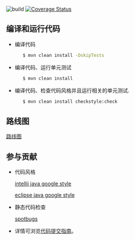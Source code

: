 ![build](https://github.com/coolbeevip/spring-bee/workflows/build/badge.svg) [![Coverage Status](https://coveralls.io/repos/github/spring-bees/spring-bee/badge.svg?branch=master)](https://coveralls.io/github/spring-bees/spring-bee?branch=master)

## 编译和运行代码

* 编译代码
   ```bash
      $ mvn clean install -DskipTests
   ```

* 编译代码、运行单元测试
   ```bash
      $ mvn clean install
   ```

* 编译代码、检查代码风格并且运行相关的单元测试. 
  ```bash
     $ mvn clean install checkstyle:check
  ```
  
## 路线图

[路线图](docs/roadmap.md)

## 参与贡献
* 代码风格

  [intellij java google style](https://github.com/google/styleguide/blob/gh-pages/intellij-java-google-style.xml) 

  [eclipse java google style](https://github.com/google/styleguide/blob/gh-pages/eclipse-java-google-style.xml)

* 静态代码检查

  [spotbugs](https://spotbugs.github.io/)

* 详情可浏览[代码提交指南](docs/contributing/submit-codes_zh.md)。  